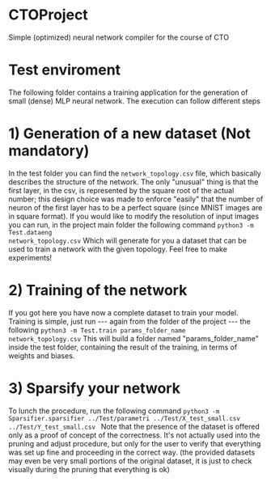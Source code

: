 # CTOProject
Simple (optimized) neural network compiler for the course of CTO

# Test enviroment
The following folder contains a training application for the generation of small (dense) MLP neural network.
The execution can follow different steps

# 1) Generation of a new dataset (Not mandatory)
In the test folder you can find the ```network_topology.csv``` file, which basically describes the structure of the network.
The only "unusual" thing is that the first layer, in the csv, is represented by the square root of the actual number; this design choice
was made to enforce "easily" that the number of neuron of the first layer has to be a perfect square (since MNIST images are in square format).
If you would like to modify the resolution of input images you can run, in the project main folder the following command
<code>python3 -m Test.dataeng network_topology.csv</code>
Which will generate for you a dataset that can be used to train a network with the given topology. Feel free to make experiments!

# 2) Training of the network
If you got here you have now a complete dataset to train your model. Training is simple, just run --- again from the folder of the project --- the following
<code>python3 -m Test.train params_folder_name network_topology.csv</code>
This will build a folder named "params_folder_name" inside the test folder, containing the result of the training, in terms of weights and biases.

# 3) Sparsify your network
To lunch the procedure, run the following command
<code>python3 -m Sparsifier.sparsifier ../Test/parametri ../Test/X_test_small.csv ../Test/Y_test_small.csv </code>
Note that the presence of the dataset is offered only as a proof of concept of the correctness. It's not actually used into the pruning and adjust procedure,
but only for the user to verify that everything was set up fine and proceeding in the correct way. (the provided datasets may even be very small portions of the original dataset,
it is just to check visually during the pruning that everything is ok)




